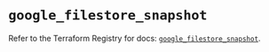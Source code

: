 # `google_filestore_snapshot`

Refer to the Terraform Registry for docs: [`google_filestore_snapshot`](https://registry.terraform.io/providers/hashicorp/google/6.31.0/docs/resources/filestore_snapshot).
